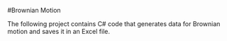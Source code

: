 #Brownian Motion


The following project contains C# code that generates data for Brownian motion and saves it in an Excel file.
